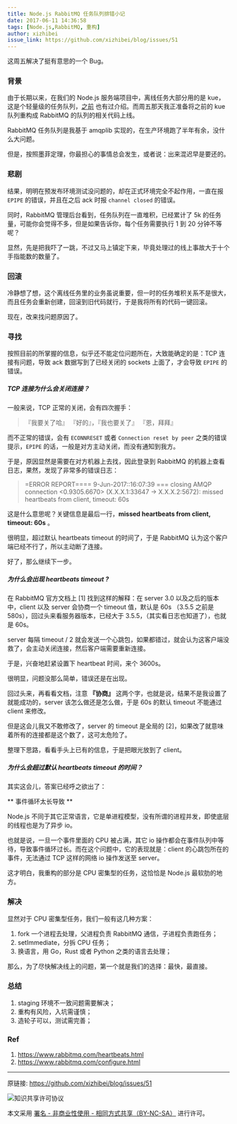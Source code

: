 ```yaml
---
title: Node.js RabbitMQ 任务队列排错小记
date: 2017-06-11 14:36:58
tags: [Node.js,RabbitMQ, 重构]
author: xizhibei
issue_link: https://github.com/xizhibei/blog/issues/51
---
```

这周五解决了挺有意思的一个 Bug。

### 背景
由于长期以来，在我们的 Node.js 服务端项目中，离线任务大部分用的是 kue，这是个轻量级的任务队列，[之前](https://github.com/xizhibei/blog/issues/15) 也有过介绍。而周五那天我正准备将之前的 kue 队列重构成 RabbitMQ 的队列的相关代码上线。

RabbitMQ 任务队列是我基于 amqplib 实现的，在生产环境跑了半年有余，没什么大问题。

但是，按照墨菲定理，你最担心的事情总会发生，或者说：出来混迟早是要还的。

### 悲剧
结果，明明在预发布环境测试没问题的，却在正式环境完全不起作用，一直在报 `EPIPE` 的错误，并且在之后 ack 时报 `channel closed` 的错误。

同时，RabbitMQ 管理后台看到，任务队列在一直堆积，已经累计了 5k 的任务量，可能你会觉得不多，但是如果告诉你，每个任务需要执行 1 到 20 分钟不等呢？

显然，先是把我吓了一跳，不过又马上镇定下来，毕竟处理过的线上事故大于十个手指能数的数量了。

### 回滚
冷静想了想，这个离线任务里的业务虽说重要，但一时的任务堆积关系不是很大，而且任务会重新创建，回滚到旧代码就行，于是我将所有的代码一键回滚。

现在，改来找问题原因了。

### 寻找
按照目前的所掌握的信息，似乎还不能定位问题所在，大致能确定的是：TCP 连接有问题，导致 ack 数据写到了已经关闭的 sockets 上面了，才会导致 `EPIPE` 的错误。

##### TCP 连接为什么会关闭连接？

一般来说，TCP 正常的关闭，会有四次握手：
>『我要关了哈』
>『好的』，『我也要关了』
>『恩，拜拜』

而不正常的错误，会有 `ECONNRESET` 或者 `Connection reset by peer` 之类的错误提示，`EPIPE` 的话，一般是对方主动关闭，而没有通知到我方。

于是，原因显然是需要在对方机器上去找，因此登录到 RabbitMQ 的机器上查看日志，果然，发现了非常多的错误日志：

> =ERROR REPORT==== 9-Jun-2017::16:07:39 ===
> closing AMQP connection <0.9305.6670> (X.X.X.1:33647 -> X.X.X.2:5672):
> missed heartbeats from client, timeout: 60s

这是什么意思呢？关键信息是最后一行，**missed heartbeats from client, timeout: 60s** 。

很明显，超过默认 heartbeats timeout 的时间了，于是 RabbitMQ 认为这个客户端已经不行了，所以主动断了连接。

好了，那么继续下一步。

##### 为什么会出现 heartbeats timeout ?
在 RabbitMQ 官方文档上 [1] 找到这样的解释：在 server 3.0 以及之后的版本中，client 以及 server 会协商一个 timeout 值，默认是 60s （3.5.5 之前是 580s），回过头来看服务器版本，已经大于 3.5.5，（其实看日志也知道了），也就是 60s。

server 每隔 timeout / 2 就会发送一个心跳包，如果都错过，就会认为这客户端没救了，会主动关闭连接，然后客户端需要重新连接。

于是，兴奋地赶紧设置下 heartbeat 时间，来个 3600s。

很明显，问题没那么简单，错误还是在出现。

回过头来，再看看文档，注意 **『协商』** 这两个字，也就是说，结果不是我设置了就能成功的，server 该怎么做还是怎么做，于是 60s 的默认 timeout 不能通过 client 来修改。

但是这会儿我又不敢修改了，server 的 timeout 是全局的 [2]，如果改了就意味着所有的连接都是这个数了，这可太危险了。

整理下思路，看看手头上已有的信息，于是把眼光放到了 client。

##### 为什么会超过默认 heartbeats timeout 的时间？
其实这会儿，答案已经呼之欲出了：

** 事件循环太长导致 **

Node.js 不同于其它正常语言，它是单进程模型，没有所谓的进程并发，即使底层的线程也是为了异步 io。

也就是说，一旦一个事件里面的 CPU 被占满，其它 io 操作都会在事件队列中等待，导致事件循环过长。而在这个问题中，它的表现就是：client 的心跳包所在的事件，无法通过 TCP 这样的网络 io 操作发送至 server。

这才明白，我重构的部分是 CPU 密集型的任务，这恰恰是 Node.js 最软肋的地方。

### 解决
显然对于 CPU 密集型任务，我们一般有这几种方案：

1. fork 一个进程去处理，父进程负责 RabbitMQ 通信，子进程负责跑任务；
1. setImmediate，分拆 CPU 任务；
1. 换语言，用 Go，Rust 或者 Python 之类的语言去处理；

那么，为了尽快解决线上的问题，第一个就是我们的选择：最快，最直接。

### 总结
1. staging 环境不一致问题需要解决；
1. 重构有风险，入坑需谨慎；
1. 造轮子可以，测试需完善；

### Ref
1. https://www.rabbitmq.com/heartbeats.html
2. https://www.rabbitmq.com/configure.html


***
原链接: https://github.com/xizhibei/blog/issues/51

![知识共享许可协议](https://i.creativecommons.org/l/by-nc-sa/4.0/88x31.png "署名 - 非商业性使用 - 相同方式共享（BY-NC-SA）")

本文采用 [署名 - 非商业性使用 - 相同方式共享（BY-NC-SA）](https://creativecommons.org/licenses/by-nc-sa/4.0/deed.zh) 进行许可。
